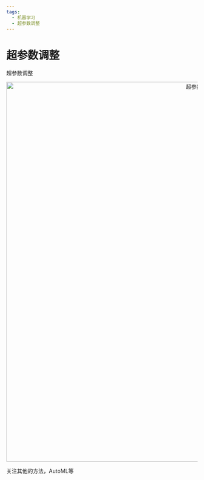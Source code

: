 ```yaml
---
tags:
  - 机器学习
  - 超参数调整
---
```


# 超参数调整

超参数调整

<div align="center">
  <img src="/images/machine_learning/others/hyper_parameters.png" width="1000" alt="超参数调整"/>
</div>

关注其他的方法，AutoML等
